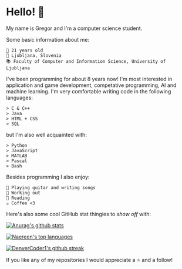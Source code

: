 # Hello! 👋

My name is Gregor and I'm a computer science student.

Some basic information about me:
```
🍰 21 years old
📍 Ljubljana, Slovenia
📚 Faculty of Computer and Information Science, University of Ljubljana
```
I've been programming for about 8 years now! I'm most interested in application and game development, competative programming, AI and machine learning. I'm very comfortable writing code in the following languages:
```
> C & C++
> Java
> HTML + CSS
> SQL
```
but I'm also well acquainted with:
```
> Python
> JavaScript
> MATLAB
> Pascal 
> Bash
```

Besides programming I also enjoy:
<pre>
<code>🎸 Playing guitar and writing songs
💪 Working out
📖 Reading
☕️ Coffee <3</code>
</pre> 

Here's also some cool GitHub stat thingies to *show off* with:

[![Anurag's github stats](https://github-readme-stats.vercel.app/api?username=gregorkovac&theme=dark)](https://github.com/anuraghazra/github-readme-stats) 

[![Naereen's top languages](https://github-readme-stats.vercel.app/api/top-langs/?username=gregorkovac&theme=dark&hide=ShaderLab,HLSL,ASP.NET,GLSL)](https://github.com/anuraghazra/github-readme-stats)

[![DenverCoder1's github streak](https://github-readme-streak-stats.herokuapp.com/?user=gregorkovac&theme=dark)](https://github.com/DenverCoder1/github-readme-streak-stats)

If you like any of my repositories I would appreciate a ⭐️ and a follow!
